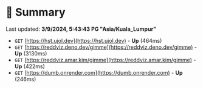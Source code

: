 # 📖 Summary
Last updated: **3/9/2024, 5:43:43 PG "Asia/Kuala_Lumpur"**

- `GET` [https://hst.ujol.dev](https://hst.ujol.dev) - **Up** (464ms)
- `GET` [https://reddviz.deno.dev/gimme](https://reddviz.deno.dev/gimme) - **Up** (3130ms)
- `GET` [https://reddviz.amar.kim/gimme](https://reddviz.amar.kim/gimme) - **Up** (422ms)
- `GET` [https://dumb.onrender.com](https://dumb.onrender.com) - **Up** (246ms)
